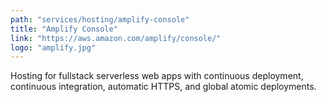 ```yaml
---
path: "services/hosting/amplify-console"
title: "Amplify Console"
link: "https://aws.amazon.com/amplify/console/"
logo: "amplify.jpg"
---
```


Hosting for fullstack serverless web apps with continuous deployment, continuous integration, automatic HTTPS, and global atomic deployments.
